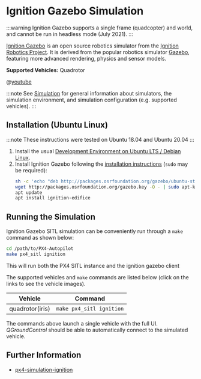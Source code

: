 # Ignition Gazebo Simulation

:::warning
Ignition Gazebo supports a single frame (quadcopter) and world, and cannot be run in headless mode (July 2021).
:::

[Ignition Gazebo](https://ignitionrobotics.org/libs/gazebo) is an open source robotics simulator from the [Ignition Robotics Project](https://ignitionrobotics.org/home). It is derived from the popular robotics simulator [Gazebo](./gazebo.md), featuring more advanced rendering, physics and sensor models.

**Supported Vehicles:** Quadrotor

@[youtube](https://youtu.be/38UJqrNQChg)

:::note
See [Simulation](../simulation/README.md) for general information about simulators, the simulation environment, and simulation configuration (e.g. supported vehicles).
:::

## Installation (Ubuntu Linux)

:::note
These instructions were tested on Ubuntu 18.04 and Ubuntu 20.04
:::

1. Install the usual [Development Environment on Ubuntu LTS / Debian Linux](../dev_setup/dev_env_linux_ubuntu.md).
1. Install Ignition Gazebo following the [installation instructions](https://github.com/Auterion/px4-simulation-ignition#readme) (`sudo` may be required):
   ```sh
   sh -c 'echo "deb http://packages.osrfoundation.org/gazebo/ubuntu-stable `lsb_release -cs` main" > /etc/apt/sources.list.d/gazebo-stable.list'
   wget http://packages.osrfoundation.org/gazebo.key -O - | sudo apt-key add -
   apt update
   apt install ignition-edifice
   ```

## Running the Simulation

Ignition Gazebo SITL simulation can be conveniently run through a `make` command as shown below:
```bash
cd /path/to/PX4-Autopilot
make px4_sitl ignition
```
This will run both the PX4 SITL instance and the ignition gazebo client

The supported vehicles and `make` commands are listed below (click on the links to see the vehicle images).

| Vehicle         | Command                  |
| --------------- | ------------------------ |
| quadrotor(iris) | `make px4_sitl ignition` |

The commands above launch a single vehicle with the full UI. *QGroundControl* should be able to automatically connect to the simulated vehicle.


## Further Information

* [px4-simulation-ignition](https://github.com/Auterion/px4-simulation-ignition)
